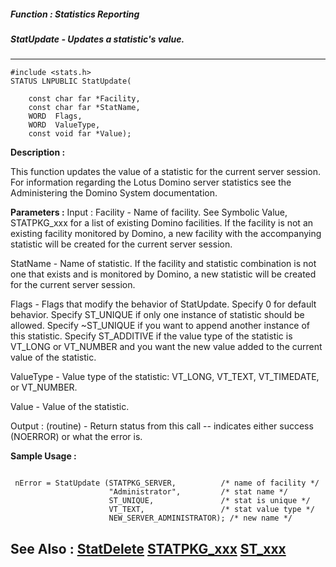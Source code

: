 ##### Function : Statistics Reporting
##### StatUpdate - Updates a statistic's value.
---
```
#include <stats.h>
STATUS LNPUBLIC StatUpdate(

	const char far *Facility,
	const char far *StatName,
	WORD  Flags,
	WORD  ValueType,
	const void far *Value);
```
**Description :**

This function updates the value of a statistic for the current server session.  
For information regarding the Lotus Domino server statistics see the 
Administering the Domino System documentation.

**Parameters :**
Input :
Facility  -  Name of facility.  See Symbolic Value, STATPKG_xxx for a list of existing Domino facilities.  If the facility is not an existing facility monitored by Domino, a new facility with the  accompanying statistic will be created for the current server session.  

StatName  -  Name of statistic.  If the facility and statistic combination is not one that exists and is monitored by Domino, a new statistic will be created for the current server session. 

Flags  -  Flags that modify the behavior of StatUpdate. Specify 0 for default behavior. Specify ST_UNIQUE if only one instance of statistic should be allowed.  Specify ~ST_UNIQUE if you want to append another instance of this statistic.  Specify ST_ADDITIVE if the value type of the statistic is VT_LONG or VT_NUMBER and you want the new value added to the current value of the statistic.

ValueType  -  Value type of the statistic:  VT_LONG, VT_TEXT, VT_TIMEDATE, or VT_NUMBER.

Value  -  Value of the statistic.

Output :
(routine)  -  Return status from this call -- indicates either success (NOERROR) or what the error is.



**Sample Usage :**
```

 nError = StatUpdate (STATPKG_SERVER,          /* name of facility */
                      "Administrator",         /* stat name */
                      ST_UNIQUE,               /* stat is unique */
                      VT_TEXT,                 /* stat value type */
                      NEW_SERVER_ADMINISTRATOR); /* new name */

```
**See Also :**
[StatDelete](/domino-c-api-docs/reference/Func/StatDelete)
[STATPKG_xxx](/domino-c-api-docs/reference/Symb/STATPKG_xxx)
[ST_xxx](/domino-c-api-docs/reference/Symb/ST_xxx)
---
